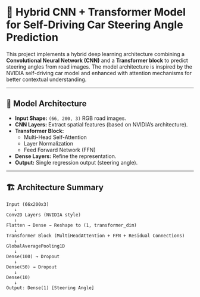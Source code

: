 # 🚗 Hybrid CNN + Transformer Model for Self-Driving Car Steering Angle Prediction

This project implements a hybrid deep learning architecture combining a **Convolutional Neural Network (CNN)** and a **Transformer block** to predict steering angles from road images. The model architecture is inspired by the NVIDIA self-driving car model and enhanced with attention mechanisms for better contextual understanding.

---

## 🧠 Model Architecture

- **Input Shape:** `(66, 200, 3)` RGB road images.
- **CNN Layers:** Extract spatial features (based on NVIDIA’s architecture).
- **Transformer Block:**
  - Multi-Head Self-Attention
  - Layer Normalization
  - Feed Forward Network (FFN)
- **Dense Layers:** Refine the representation.
- **Output:** Single regression output (steering angle).

---

## 🏗️ Architecture Summary

```plaintext
Input (66x200x3)
   ↓
Conv2D Layers (NVIDIA style)
   ↓
Flatten → Dense → Reshape to (1, transformer_dim)
   ↓
Transformer Block (MultiHeadAttention + FFN + Residual Connections)
   ↓
GlobalAveragePooling1D
   ↓
Dense(100) → Dropout
   ↓
Dense(50) → Dropout
   ↓
Dense(10)
   ↓
Output: Dense(1) [Steering Angle]
